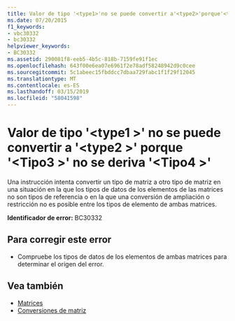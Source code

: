 ```yaml
---
title: Valor de tipo '<type1>'no se puede convertir a'<type2>'porque'<type3>'no se deriva'<type4>'
ms.date: 07/20/2015
f1_keywords:
- vbc30332
- bc30332
helpviewer_keywords:
- BC30332
ms.assetid: 290081f8-eeb5-4b5c-818b-7159fe91f1ec
ms.openlocfilehash: 643f00e6ea07e6961f2e78adf58248942d9c0cee
ms.sourcegitcommit: 5c1abeec15fbddcc7dbaa729fabc1f1f29f12045
ms.translationtype: MT
ms.contentlocale: es-ES
ms.lasthandoff: 03/15/2019
ms.locfileid: "58041598"
---
```

# <a name="value-of-type-type1-cannot-be-converted-to-type2-because-type3-is-not-derived-from-type4"></a>Valor de tipo '\<type1 >' no se puede convertir a '\<type2 >' porque '\<Tipo3 >' no se deriva '\<Tipo4 >'
Una instrucción intenta convertir un tipo de matriz a otro tipo de matriz en una situación en la que los tipos de datos de los elementos de las matrices no son tipos de referencia o en la que una conversión de ampliación o restricción no es posible entre los tipos de elemento de ambas matrices.  
  
 **Identificador de error:** BC30332  
  
## <a name="to-correct-this-error"></a>Para corregir este error  
  
-   Compruebe los tipos de datos de los elementos de ambas matrices para determinar el origen del error.  
  
## <a name="see-also"></a>Vea también

- [Matrices](../../visual-basic/programming-guide/language-features/arrays/index.md)
- [Conversiones de matriz](../../visual-basic/programming-guide/language-features/data-types/array-conversions.md)
